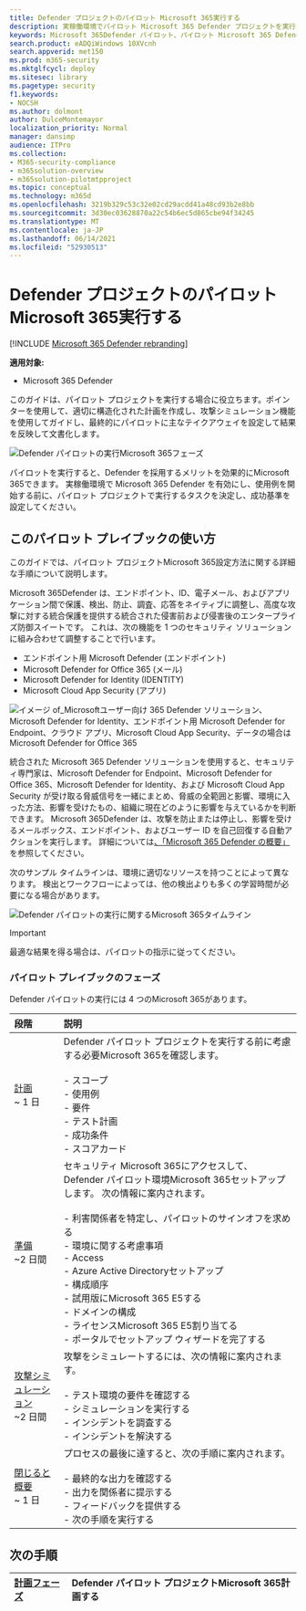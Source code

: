 ```yaml
---
title: Defender プロジェクトのパイロット Microsoft 365実行する
description: 実稼働環境でパイロット Microsoft 365 Defender プロジェクトを実行して、Defender のメリットと導入を効果的Microsoft 365します。
keywords: Microsoft 365Defender パイロット、パイロット Microsoft 365 Defender プロジェクトの実行、実稼働での Microsoft 365 Defender の評価、Microsoft 365 Defender パイロット プロジェクト、サイバーセキュリティ、高度な永続的脅威、エンタープライズ セキュリティ、デバイス、デバイス、ID、ユーザー、データ、アプリケーション、インシデント、自動調査と修復、高度な狩猟
search.product: eADQiWindows 10XVcnh
search.appverid: met150
ms.prod: m365-security
ms.mktglfcycl: deploy
ms.sitesec: library
ms.pagetype: security
f1.keywords:
- NOCSH
ms.author: dolmont
author: DulceMontemayor
localization_priority: Normal
manager: dansimp
audience: ITPro
ms.collection:
- M365-security-compliance
- m365solution-overview
- m365solution-pilotmtpproject
ms.topic: conceptual
ms.technology: m365d
ms.openlocfilehash: 3219b329c53c32e02cd29acdd41a48cd93b2e8bb
ms.sourcegitcommit: 3d30ec03628870a22c54b6ec5d865cbe94f34245
ms.translationtype: MT
ms.contentlocale: ja-JP
ms.lasthandoff: 06/14/2021
ms.locfileid: "52930513"
---
```

# <a name="run-your-pilot-microsoft-365-defender-project"></a>Defender プロジェクトのパイロット Microsoft 365実行する 

[!INCLUDE [Microsoft 365 Defender rebranding](../includes/microsoft-defender.md)]


**適用対象:**
- Microsoft 365 Defender


このガイドは、パイロット プロジェクトを実行する場合に役立ちます。ポインターを使用して、適切に構造化された計画を作成し、攻撃シミュレーション機能を使用してガイドし、最終的にパイロットに主なテイクアウェイを設定して結果を反映して文書化します。

![Defender パイロットの実行Microsoft 365フェーズ](../../media/pilotphases.png)


パイロットを実行すると、Defender を採用するメリットを効果的にMicrosoft 365できます。 実稼働環境で Microsoft 365 Defender を有効にし、使用例を開始する前に、パイロット プロジェクトで実行するタスクを決定し、成功基準を設定してください。 


## <a name="how-to-use-this-pilot-playbook"></a>このパイロット プレイブックの使い方

このガイドでは、パイロット プロジェクトMicrosoft 365設定方法に関する詳細な手順について説明します。 

Microsoft 365Defender は、エンドポイント、ID、電子メール、およびアプリケーション間で保護、検出、防止、調査、応答をネイティブに調整し、高度な攻撃に対する統合保護を提供する統合された侵害前および侵害後のエンタープライズ防御スイートです。 これは、次の機能を 1 つのセキュリティ ソリューションに組み合わせて調整することで行います。
  - エンドポイント用 Microsoft Defender (エンドポイント)
  - Microsoft Defender for Office 365 (メール) 
  - Microsoft Defender for Identity (IDENTITY) 
  - Microsoft Cloud App Security (アプリ)

![イメージ of_Microsoftユーザー向け 365 Defender ソリューション、Microsoft Defender for Identity、エンドポイント用 Microsoft Defender for Endpoint、クラウド アプリ、Microsoft Cloud App Security、データの場合は Microsoft Defender for Office 365](../../media/mtp/m365pillars.png)

統合された Microsoft 365 Defender ソリューションを使用すると、セキュリティ専門家は、Microsoft Defender for Endpoint、Microsoft Defender for Office 365、Microsoft Defender for Identity、および Microsoft Cloud App Security が受け取る脅威信号を一緒にまとめ、脅威の全範囲と影響、環境に入った方法、影響を受けたもの、組織に現在どのように影響を与えているかを判断できます。 Microsoft 365Defender は、攻撃を防止または停止し、影響を受けるメールボックス、エンドポイント、およびユーザー ID を自己回復する自動アクションを実行します。 詳細については[、「Microsoft 365 Defender の概要」](microsoft-365-defender.md)を参照してください。



次のサンプル タイムラインは、環境に適切なリソースを持つことによって異なります。 検出とワークフローによっては、他の検出よりも多くの学習時間が必要になる場合があります。

![Defender パイロットの実行に関するMicrosoft 365タイムライン](../../media/phase-diagrams/pilot-phases.png)

>[!IMPORTANT]
>最適な結果を得る場合は、パイロットの指示に従ってください。


### <a name="pilot-playbook-phases"></a>パイロット プレイブックのフェーズ 

Defender パイロットの実行には 4 つのMicrosoft 365があります。

|段階 | 説明 | 
|:-------|:-----|
| [計画](m365d-pilot-plan.md)<br> ~ 1 日| Defender パイロット プロジェクトを実行する前に考慮する必要Microsoft 365を確認します。 <br><br>- スコープ <br> - 使用例 <br>- 要件 <br>- テスト計画 <br> - 成功条件 <br> - スコアカード 
| [準備](m365d-evaluation.md) <br>~2 日間|  セキュリティ Microsoft 365にアクセスして、Defender パイロット環境Microsoft 365セットアップします。 次の情報に案内されます。<br><br>- 利害関係者を特定し、パイロットのサインオフを求める <br> - 環境に関する考慮事項 <br>- Access <br>- Azure Active Directoryセットアップ <br> - 構成順序 <br> - 試用版にMicrosoft 365 E5する <br> - ドメインの構成 <br>- ライセンスMicrosoft 365 E5割り当てる <br> - ポータルでセットアップ ウィザードを完了する|
| [攻撃シミュレーション](m365d-pilot-simulate.md) <br>~2 日間| 攻撃をシミュレートするには、次の情報に案内されます。<br><br>- テスト環境の要件を確認する <br>- シミュレーションを実行する <br>- インシデントを調査する <br>- インシデントを解決する 
| [閉じると概要](m365d-pilot-close.md) <br>~ 1 日| プロセスの最後に達すると、次の手順に案内されます。<br><br>- 最終的な出力を確認する<br>- 出力を関係者に提示する <br>- フィードバックを提供する <br>- 次の手順を実行する 

## <a name="next-step"></a>次の手順
|[計画フェーズ](m365d-pilot-plan.md) | Defender パイロット プロジェクトMicrosoft 365計画する 
|:-------|:-----|
